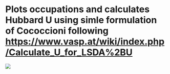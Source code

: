 # Plots occupations and calculates Hubbard U using simle formulation of Cococcioni following https://www.vasp.at/wiki/index.php/Calculate_U_for_LSDA%2BU

![](https://github.com/Anupam-Bh/DFT_tools_general/blob/main/Calculate_HubbardU_after_scf_nscf/ErPdBi_fit_U.png)
